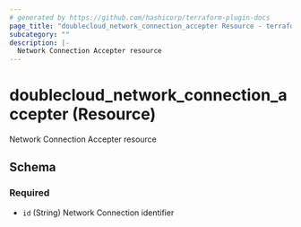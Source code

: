 ```yaml
---
# generated by https://github.com/hashicorp/terraform-plugin-docs
page_title: "doublecloud_network_connection_accepter Resource - terraform-provider-doublecloud"
subcategory: ""
description: |-
  Network Connection Accepter resource
---
```


# doublecloud_network_connection_accepter (Resource)

Network Connection Accepter resource



<!-- schema generated by tfplugindocs -->
## Schema

### Required

- `id` (String) Network Connection identifier


